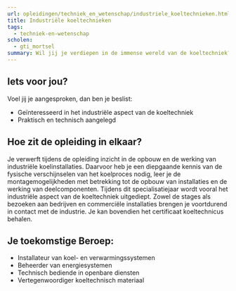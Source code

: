 ```yaml
---
url: opleidingen/techniek_en_wetenschap/industriele_koeltechnieken.html
title: Industriële koeltechnieken
tags:
  - techniek-en-wetenschap
scholen:
  - gti_mortsel
summary: Wil jij je verdiepen in de immense wereld van de koeltechniek? Een wereld met ontelbare toepassingen, van de bakker om de hoek tot industriële toepassingen. In de richting se n se industriële koeltechniek geven we je een mooie kennis mee om je hierin te lanceren.
---
```


## Iets voor jou?

Voel jij je aangesproken, dan ben je beslist:

- Geïnteresseerd in het industriële aspect van de koeltechniek
- Praktisch en technisch aangelegd

## Hoe zit de opleiding in elkaar?

Je verwerft tijdens de opleiding inzicht in de opbouw en de werking van industriële koelinstallaties. Daarvoor heb je een diepgaande kennis van de fysische verschijnselen van het koelproces nodig, leer je de montagemogelijkheden met betrekking tot de opbouw van installaties en de werking van deelcomponenten. Tijdens dit specialisatiejaar wordt vooral het industriële aspect van de koeltechniek uitgediept. Zowel de stages als bezoeken aan bedrijven en commerciële installaties brengen je voortdurend in contact met de industrie. Je kan bovendien het certificaat koeltechnicus behalen.

## Je toekomstige Beroep:

- Installateur van koel- en verwarmingssystemen
- Beheerder van energiesystemen
- Technisch bediende in openbare diensten
- Vertegenwoordiger koeltechnisch materiaal
